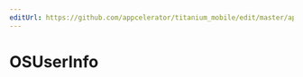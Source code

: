 ```yaml
---
editUrl: https://github.com/appcelerator/titanium_mobile/edit/master/apidoc/NodeJS/os.yml
---
```

# OSUserInfo

<TypeHeader/>

<ApiDocs/>
